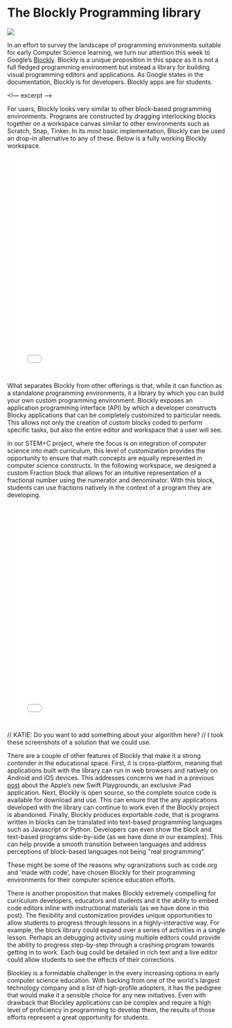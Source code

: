 
<style>
iframe {border:none;}
.framed-demo {
  display: block;
  width: calc(100% - 44px);
  height: calc((100vw - 304px)*12/16);
  margin-left: auto;
  margin-right: auto;
  margin-top: 22px;
  margin-bottom: 22px;
  max-width: 960px;
  max-height: 540px;
}
</style>

# The Blockly Programming library
![](https://lh3.googleusercontent.com/-V3U254SXl9-Q0WD61bg8krSWqhYLC9SyKLsMRqVUHz_GGqEzo5mJCJf5dApo9X2-GVaDoncacSQZtBxocPr3Drd_BgT4w=s1376)

In an effort to survey the landscape of programming environments suitable for early Computer Science learning, we turn our attention this week to Google’s [Blockly](https://developers.google.com/blockly/).  Blockly is a unique proposition in this space as it is not a full fledged programming environment but instead a library for building visual programming editors and applications.  As Google states in the documentation, Blockly is for developers. Blockly apps are for students.

<!— excerpt —>

For users, Blockly looks very similar to other block-based programming environments.  Programs are constructed by dragging interlocking blocks together on a workspace canvas similar to other environments such as Scratch, Snap, Tinker. In its most basic implementation, Blockly can be used an drop-in alternative to any of these.  Below is a fully working Blockly workspace.

<iframe src="../blockly.html" class="framed-demo" scrolling="no"></iframe>

What separates Blockly from other offerings is that, while it can function as a standalone programming environments, it a library by which you can build your own custom programming environment.  Blockly exposes an application programming interface (API) by which a developer constructs Blocky applications that can be completely customized to particular needs.  This allows not only the creation of custom blocks coded to perform specific tasks, but also the entire editor and workspace that a user will see.

In our STEM+C project, where the focus is on integration of computer science into math curriculum, this level of customization provides the opportunity to ensure that math concepts are equally represented in computer science constructs.  In the following workspace, we designed a custom Fraction block that allows for an intuitive representation of a fractional number using the numerator and denominator.  With this block, students can use fractions natively in the context of a program they are developing.

<iframe src="../blockly-fractions.html" class="framed-demo" scrolling="no"></iframe>

// KATIE: Do you want to add something about your algorithm here?
// I took these screenshots of a solution that we could use.

There are a couple of other features of Blockly that make it a strong contender in the educational space.  First, it is cross-platform, meaning that applications built with the library can run in web browsers and natively on Android and iOS devices.  This addresses concerns we had in a previous [post]() about the Apple’s new Swift Playgrounds, an exclusive iPad application.  Next, Blockly is open source, so the complete source code is available for download and use.  This can ensure that the any applications developed with the library can continue to work even if the Blockly project is abandoned.  Finally, Blockly produces exportable code, that is programs written in blocks can be translated into text-based programming languages such as Javascript or Python.  Developers can even show the block and text-based programs side-by-side (as we have done in our examples).  This can help provide a smooth transition between languages and address perceptions of block-based languages not being "real programming".

These might be some of the reasons why ogranizations such as code.org and 'made with code', have chosen  Blockly for their programming environments for their computer science education efforts.

There is another proposition that makes Blockly extremely compelling for curriculum developers, educators and students and it the ability to embed code editors inline with instructional materials (as we have done in this post).  The flexibility and customization provides unique opportunities to allow students to progress through lessons in a highly-interactive way.  For example, the block library could expand over a series of activities in a single lesson.  Perhaps an debugging activity using multiple editors could provide the ability to progress step-by-step through a crashing program towards getting in to work.  Each bug could be detailed in rich text and a live editor could allow students to see the effects of their corrections.

Blockley is a formidable challenger in the every increasing options in early computer science education.  With backing from one of the world's largest technology company and a list of high-profile adopters, it has the pedigree that would make it a sensible choice for any new initiatives.  Even with drawback that Blockley applications can be complex and require a high level of proficiency in programming to develop them, the results of those efforts represent a great opportunity for students.
